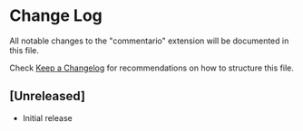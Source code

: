# Change Log

All notable changes to the "commentario" extension will be documented in this file.

Check [Keep a Changelog](http://keepachangelog.com/) for recommendations on how to structure this file.

## [Unreleased]

- Initial release